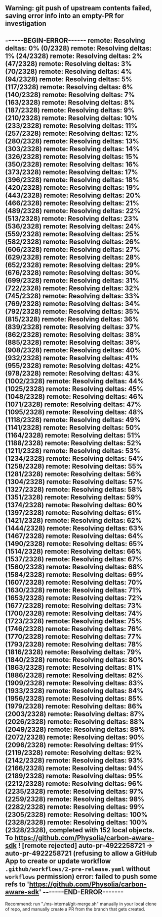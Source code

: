 Warning: git push of upstream contents failed, saving error info into an empty-PR for investigation
-----------------------
------BEGIN-ERROR------
remote: Resolving deltas: 0% (0/2328) remote: Resolving deltas: 1% (24/2328) remote: Resolving deltas: 2% (47/2328) remote: Resolving deltas: 3% (70/2328) remote: Resolving deltas: 4% (94/2328) remote: Resolving deltas: 5% (117/2328) remote: Resolving deltas: 6% (140/2328) remote: Resolving deltas: 7% (163/2328) remote: Resolving deltas: 8% (187/2328) remote: Resolving deltas: 9% (210/2328) remote: Resolving deltas: 10% (233/2328) remote: Resolving deltas: 11% (257/2328) remote: Resolving deltas: 12% (280/2328) remote: Resolving deltas: 13% (303/2328) remote: Resolving deltas: 14% (326/2328) remote: Resolving deltas: 15% (350/2328) remote: Resolving deltas: 16% (373/2328) remote: Resolving deltas: 17% (396/2328) remote: Resolving deltas: 18% (420/2328) remote: Resolving deltas: 19% (443/2328) remote: Resolving deltas: 20% (466/2328) remote: Resolving deltas: 21% (489/2328) remote: Resolving deltas: 22% (513/2328) remote: Resolving deltas: 23% (536/2328) remote: Resolving deltas: 24% (559/2328) remote: Resolving deltas: 25% (582/2328) remote: Resolving deltas: 26% (606/2328) remote: Resolving deltas: 27% (629/2328) remote: Resolving deltas: 28% (652/2328) remote: Resolving deltas: 29% (676/2328) remote: Resolving deltas: 30% (699/2328) remote: Resolving deltas: 31% (722/2328) remote: Resolving deltas: 32% (745/2328) remote: Resolving deltas: 33% (769/2328) remote: Resolving deltas: 34% (792/2328) remote: Resolving deltas: 35% (815/2328) remote: Resolving deltas: 36% (839/2328) remote: Resolving deltas: 37% (862/2328) remote: Resolving deltas: 38% (885/2328) remote: Resolving deltas: 39% (908/2328) remote: Resolving deltas: 40% (932/2328) remote: Resolving deltas: 41% (955/2328) remote: Resolving deltas: 42% (978/2328) remote: Resolving deltas: 43% (1002/2328) remote: Resolving deltas: 44% (1025/2328) remote: Resolving deltas: 45% (1048/2328) remote: Resolving deltas: 46% (1071/2328) remote: Resolving deltas: 47% (1095/2328) remote: Resolving deltas: 48% (1118/2328) remote: Resolving deltas: 49% (1141/2328) remote: Resolving deltas: 50% (1164/2328) remote: Resolving deltas: 51% (1188/2328) remote: Resolving deltas: 52% (1211/2328) remote: Resolving deltas: 53% (1234/2328) remote: Resolving deltas: 54% (1258/2328) remote: Resolving deltas: 55% (1281/2328) remote: Resolving deltas: 56% (1304/2328) remote: Resolving deltas: 57% (1327/2328) remote: Resolving deltas: 58% (1351/2328) remote: Resolving deltas: 59% (1374/2328) remote: Resolving deltas: 60% (1397/2328) remote: Resolving deltas: 61% (1421/2328) remote: Resolving deltas: 62% (1444/2328) remote: Resolving deltas: 63% (1467/2328) remote: Resolving deltas: 64% (1490/2328) remote: Resolving deltas: 65% (1514/2328) remote: Resolving deltas: 66% (1537/2328) remote: Resolving deltas: 67% (1560/2328) remote: Resolving deltas: 68% (1584/2328) remote: Resolving deltas: 69% (1607/2328) remote: Resolving deltas: 70% (1630/2328) remote: Resolving deltas: 71% (1653/2328) remote: Resolving deltas: 72% (1677/2328) remote: Resolving deltas: 73% (1700/2328) remote: Resolving deltas: 74% (1723/2328) remote: Resolving deltas: 75% (1746/2328) remote: Resolving deltas: 76% (1770/2328) remote: Resolving deltas: 77% (1793/2328) remote: Resolving deltas: 78% (1816/2328) remote: Resolving deltas: 79% (1840/2328) remote: Resolving deltas: 80% (1863/2328) remote: Resolving deltas: 81% (1886/2328) remote: Resolving deltas: 82% (1909/2328) remote: Resolving deltas: 83% (1933/2328) remote: Resolving deltas: 84% (1956/2328) remote: Resolving deltas: 85% (1979/2328) remote: Resolving deltas: 86% (2003/2328) remote: Resolving deltas: 87% (2026/2328) remote: Resolving deltas: 88% (2049/2328) remote: Resolving deltas: 89% (2072/2328) remote: Resolving deltas: 90% (2096/2328) remote: Resolving deltas: 91% (2119/2328) remote: Resolving deltas: 92% (2142/2328) remote: Resolving deltas: 93% (2166/2328) remote: Resolving deltas: 94% (2189/2328) remote: Resolving deltas: 95% (2212/2328) remote: Resolving deltas: 96% (2235/2328) remote: Resolving deltas: 97% (2259/2328) remote: Resolving deltas: 98% (2282/2328) remote: Resolving deltas: 99% (2305/2328) remote: Resolving deltas: 100% (2328/2328) remote: Resolving deltas: 100% (2328/2328), completed with 152 local objects. To https://github.com/Physolia/carbon-aware-sdk ! [remote rejected] auto-pr-4922258721 -> auto-pr-4922258721 (refusing to allow a GitHub App to create or update workflow `.github/workflows/2-pre-release.yaml` without `workflows` permission) error: failed to push some refs to 'https://github.com/Physolia/carbon-aware-sdk'
-------END-ERROR-------
-----------------------
Recommend: run "./ms-internal/git-merge.sh" manually in your local clone of repo, and manually create a PR from the branch that gets created.
